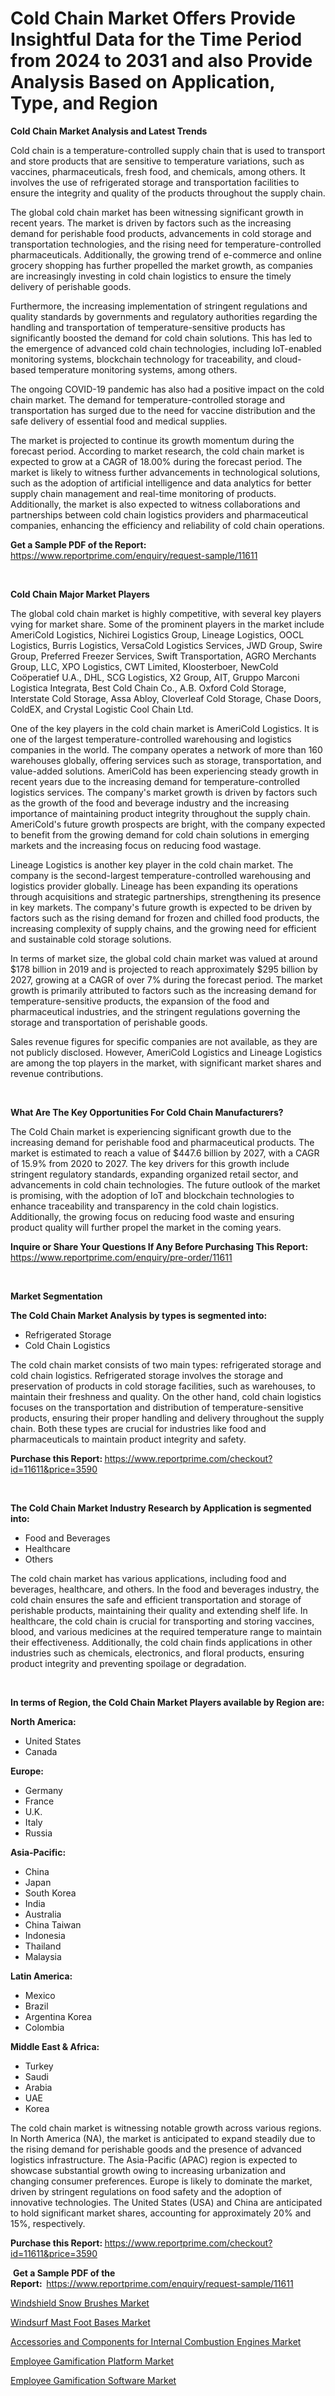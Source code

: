 <p><h1>Cold Chain Market Offers Provide Insightful Data for the Time Period from 2024 to 2031 and also Provide Analysis Based on Application, Type, and Region</h1></p><p><strong>Cold Chain Market Analysis and Latest Trends</strong></p>
<p><p>Cold chain is a temperature-controlled supply chain that is used to transport and store products that are sensitive to temperature variations, such as vaccines, pharmaceuticals, fresh food, and chemicals, among others. It involves the use of refrigerated storage and transportation facilities to ensure the integrity and quality of the products throughout the supply chain.</p><p>The global cold chain market has been witnessing significant growth in recent years. The market is driven by factors such as the increasing demand for perishable food products, advancements in cold storage and transportation technologies, and the rising need for temperature-controlled pharmaceuticals. Additionally, the growing trend of e-commerce and online grocery shopping has further propelled the market growth, as companies are increasingly investing in cold chain logistics to ensure the timely delivery of perishable goods.</p><p>Furthermore, the increasing implementation of stringent regulations and quality standards by governments and regulatory authorities regarding the handling and transportation of temperature-sensitive products has significantly boosted the demand for cold chain solutions. This has led to the emergence of advanced cold chain technologies, including IoT-enabled monitoring systems, blockchain technology for traceability, and cloud-based temperature monitoring systems, among others.</p><p>The ongoing COVID-19 pandemic has also had a positive impact on the cold chain market. The demand for temperature-controlled storage and transportation has surged due to the need for vaccine distribution and the safe delivery of essential food and medical supplies.</p><p>The market is projected to continue its growth momentum during the forecast period. According to market research, the cold chain market is expected to grow at a CAGR of 18.00% during the forecast period. The market is likely to witness further advancements in technological solutions, such as the adoption of artificial intelligence and data analytics for better supply chain management and real-time monitoring of products. Additionally, the market is also expected to witness collaborations and partnerships between cold chain logistics providers and pharmaceutical companies, enhancing the efficiency and reliability of cold chain operations.</p></p>
<p><strong>Get a Sample PDF of the Report:&nbsp;</strong> <a href="https://www.reportprime.com/enquiry/request-sample/11611">https://www.reportprime.com/enquiry/request-sample/11611</a></p>
<p>&nbsp;</p>
<p><strong>Cold Chain Major Market Players</strong></p>
<p><p>The global cold chain market is highly competitive, with several key players vying for market share. Some of the prominent players in the market include AmeriCold Logistics, Nichirei Logistics Group, Lineage Logistics, OOCL Logistics, Burris Logistics, VersaCold Logistics Services, JWD Group, Swire Group, Preferred Freezer Services, Swift Transportation, AGRO Merchants Group, LLC, XPO Logistics, CWT Limited, Kloosterboer, NewCold Coöperatief U.A., DHL, SCG Logistics, X2 Group, AIT, Gruppo Marconi Logistica Integrata, Best Cold Chain Co., A.B. Oxford Cold Storage, Interstate Cold Storage, Assa Abloy, Cloverleaf Cold Storage, Chase Doors, ColdEX, and Crystal Logistic Cool Chain Ltd.</p><p>One of the key players in the cold chain market is AmeriCold Logistics. It is one of the largest temperature-controlled warehousing and logistics companies in the world. The company operates a network of more than 160 warehouses globally, offering services such as storage, transportation, and value-added solutions. AmeriCold has been experiencing steady growth in recent years due to the increasing demand for temperature-controlled logistics services. The company's market growth is driven by factors such as the growth of the food and beverage industry and the increasing importance of maintaining product integrity throughout the supply chain. AmeriCold's future growth prospects are bright, with the company expected to benefit from the growing demand for cold chain solutions in emerging markets and the increasing focus on reducing food wastage.</p><p>Lineage Logistics is another key player in the cold chain market. The company is the second-largest temperature-controlled warehousing and logistics provider globally. Lineage has been expanding its operations through acquisitions and strategic partnerships, strengthening its presence in key markets. The company's future growth is expected to be driven by factors such as the rising demand for frozen and chilled food products, the increasing complexity of supply chains, and the growing need for efficient and sustainable cold storage solutions.</p><p>In terms of market size, the global cold chain market was valued at around $178 billion in 2019 and is projected to reach approximately $295 billion by 2027, growing at a CAGR of over 7% during the forecast period. The market growth is primarily attributed to factors such as the increasing demand for temperature-sensitive products, the expansion of the food and pharmaceutical industries, and the stringent regulations governing the storage and transportation of perishable goods.</p><p>Sales revenue figures for specific companies are not available, as they are not publicly disclosed. However, AmeriCold Logistics and Lineage Logistics are among the top players in the market, with significant market shares and revenue contributions.</p></p>
<p>&nbsp;</p>
<p><strong>What Are The Key Opportunities For Cold Chain Manufacturers?</strong></p>
<p><p>The Cold Chain market is experiencing significant growth due to the increasing demand for perishable food and pharmaceutical products. The market is estimated to reach a value of $447.6 billion by 2027, with a CAGR of 15.9% from 2020 to 2027. The key drivers for this growth include stringent regulatory standards, expanding organized retail sector, and advancements in cold chain technologies. The future outlook of the market is promising, with the adoption of IoT and blockchain technologies to enhance traceability and transparency in the cold chain logistics. Additionally, the growing focus on reducing food waste and ensuring product quality will further propel the market in the coming years.</p></p>
<p><strong>Inquire or Share Your Questions If Any Before Purchasing This Report:</strong> <a href="https://www.reportprime.com/enquiry/pre-order/11611">https://www.reportprime.com/enquiry/pre-order/11611</a></p>
<p>&nbsp;</p>
<p><strong>Market Segmentation</strong></p>
<p><strong>The Cold Chain Market Analysis by types is segmented into:</strong></p>
<p><ul><li>Refrigerated Storage</li><li>Cold Chain Logistics</li></ul></p>
<p><p>The cold chain market consists of two main types: refrigerated storage and cold chain logistics. Refrigerated storage involves the storage and preservation of products in cold storage facilities, such as warehouses, to maintain their freshness and quality. On the other hand, cold chain logistics focuses on the transportation and distribution of temperature-sensitive products, ensuring their proper handling and delivery throughout the supply chain. Both these types are crucial for industries like food and pharmaceuticals to maintain product integrity and safety.</p></p>
<p><strong>Purchase this Report:&nbsp;</strong><a href="https://www.reportprime.com/checkout?id=11611&price=3590">https://www.reportprime.com/checkout?id=11611&price=3590</a></p>
<p>&nbsp;</p>
<p><strong>The Cold Chain Market Industry Research by Application is segmented into:</strong></p>
<p><ul><li>Food and Beverages</li><li>Healthcare</li><li>Others</li></ul></p>
<p><p>The cold chain market has various applications, including food and beverages, healthcare, and others. In the food and beverages industry, the cold chain ensures the safe and efficient transportation and storage of perishable products, maintaining their quality and extending shelf life. In healthcare, the cold chain is crucial for transporting and storing vaccines, blood, and various medicines at the required temperature range to maintain their effectiveness. Additionally, the cold chain finds applications in other industries such as chemicals, electronics, and floral products, ensuring product integrity and preventing spoilage or degradation.</p></p>
<p>&nbsp;</p>
<p><strong>In terms of Region, the Cold Chain Market Players available by Region are:</strong></p>
<p>
    <p> <strong> North America: </strong>
        <ul>
            <li>United States</li>
            <li>Canada</li>
        </ul>
        </p> 
    <p> <strong> Europe: </strong>
        <ul>
            <li>Germany</li>
            <li>France</li>
            <li>U.K.</li>
            <li>Italy</li>
            <li>Russia</li>
        </ul>
        </p> 
    <p> <strong> Asia-Pacific: </strong>
        <ul>
            <li>China</li>
            <li>Japan</li>
            <li>South Korea</li>
            <li>India</li>
            <li>Australia</li>
            <li>China Taiwan</li>
            <li>Indonesia</li>
            <li>Thailand</li>
            <li>Malaysia</li>
        </ul>
        </p> 
    <p> <strong> Latin America: </strong>
        <ul>
            <li>Mexico</li>
            <li>Brazil</li>
            <li>Argentina Korea</li>
            <li>Colombia</li>
        </ul>
        </p> 
    <p> <strong> Middle East & Africa: </strong>
        <ul>
            <li>Turkey</li>
            <li>Saudi</li>
            <li>Arabia</li>
            <li>UAE</li>
            <li>Korea</li>
        </ul>
    </p>
    </p>
<p><p>The cold chain market is witnessing notable growth across various regions. In North America (NA), the market is anticipated to expand steadily due to the rising demand for perishable goods and the presence of advanced logistics infrastructure. The Asia-Pacific (APAC) region is expected to showcase substantial growth owing to increasing urbanization and changing consumer preferences. Europe is likely to dominate the market, driven by stringent regulations on food safety and the adoption of innovative technologies. The United States (USA) and China are anticipated to hold significant market shares, accounting for approximately 20% and 15%, respectively.</p></p>
<p><strong>Purchase this Report: </strong><a href="https://www.reportprime.com/checkout?id=11611&price=3590">https://www.reportprime.com/checkout?id=11611&price=3590</a></p>
<p>&nbsp;<strong>Get a Sample PDF of the Report:&nbsp;&nbsp;</strong><a href="https://www.reportprime.com/enquiry/request-sample/11611">https://www.reportprime.com/enquiry/request-sample/11611</a></p>
<p><strong></strong></p>
<p><p><a href="https://medium.com/@judithhoffman05/windshield-snow-brushes-market-analysis-its-cagr-market-segmentation-and-global-industry-overview-1d7161850c1a">Windshield Snow Brushes Market</a></p><p><a href="https://medium.com/@judithhoffman05/windsurf-mast-foot-bases-nbsp-market-focuses-on-market-share-size-and-projected-forecast-till-2031-ccabeb082bdc">Windsurf Mast Foot Bases Market</a></p><p><a href="https://medium.com/@judithhoffman05/accessories-and-components-for-internal-combustion-engines-market-share-evolution-and-market-growth-73a435e46651">Accessories and Components for Internal Combustion Engines Market</a></p><p><a href="https://github.com/provorikovar/Market-Research-Report-List-2/blob/main/employee-gamification-platform-market.md">Employee Gamification Platform Market</a></p><p><a href="https://github.com/aliciawhite5576/Market-Research-Report-List-2/blob/main/employee-gamification-software-market.md">Employee Gamification Software Market</a></p></p>